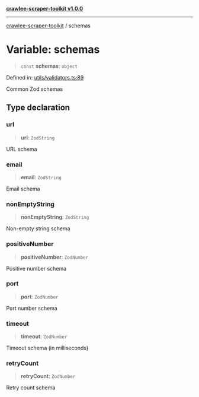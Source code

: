 [**crawlee-scraper-toolkit v1.0.0**](../README.md)

***

[crawlee-scraper-toolkit](../globals.md) / schemas

# Variable: schemas

> `const` **schemas**: `object`

Defined in: [utils/validators.ts:89](https://github.com/devalexanderdaza/crawlee-scraper-toolkit/blob/main/src/utils/validators.ts#L89)

Common Zod schemas

## Type declaration

### url

> **url**: `ZodString`

URL schema

### email

> **email**: `ZodString`

Email schema

### nonEmptyString

> **nonEmptyString**: `ZodString`

Non-empty string schema

### positiveNumber

> **positiveNumber**: `ZodNumber`

Positive number schema

### port

> **port**: `ZodNumber`

Port number schema

### timeout

> **timeout**: `ZodNumber`

Timeout schema (in milliseconds)

### retryCount

> **retryCount**: `ZodNumber`

Retry count schema
